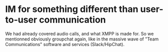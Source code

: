 # IM for something different than user-to-user communication

We had already covered audio calls, and what XMPP is made for. So we mentionned obviously groupchat again, like in the massive wave of "Team Communications" software and services (Slack/HipChat).
